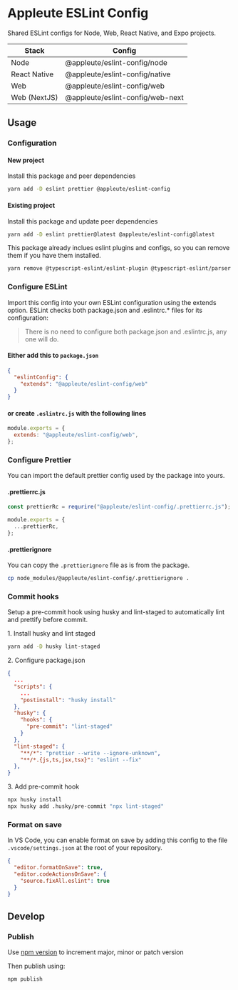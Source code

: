 # Appleute ESLint Config

Shared ESLint configs for Node, Web, React Native, and Expo projects.

| Stack        | Config                           |
| ------------ | -------------------------------- |
| Node         | @appleute/eslint-config/node     |
| React Native | @appleute/eslint-config/native   |
| Web          | @appleute/eslint-config/web      |
| Web (NextJS) | @appleute/eslint-config/web-next |

## Usage

### Configuration

#### New project

Install this package and peer dependencies

```sh
yarn add -D eslint prettier @appleute/eslint-config
```

#### Existing project

Install this package and update peer dependencies

```sh
yarn add -D eslint prettier@latest @appleute/eslint-config@latest
```

This package already inclues eslint plugins and configs, so you can remove them if you have them installed.

```sh
yarn remove @typescript-eslint/eslint-plugin @typescript-eslint/parser eslint-config-next eslint-config-universe eslint-plugin-unused-imports
```

### Configure ESLint

Import this config into your own ESLint configuration using the extends option. ESLint checks both package.json and .eslintrc.\* files for its configuration:

> There is no need to configure both package.json and .eslintrc.js, any one will do.

#### Either add this to `package.json`

```json
{
  "eslintConfig": {
    "extends": "@appleute/eslint-config/web"
  }
}
```

#### or create `.eslintrc.js` with the following lines

```js
module.exports = {
  extends: "@appleute/eslint-config/web",
};
```

### Configure Prettier

You can import the default prettier config used by the package into yours.

#### .prettierrc.js

```js
const prettierRc = requrire("@appleute/eslint-config/.prettierrc.js");

module.exports = {
  ...prettierRc,
};
```

#### .prettierignore

You can copy the `.prettierignore` file as is from the package.

```sh
cp node_modules/@appleute/eslint-config/.prettierignore .
```

### Commit hooks

Setup a pre-commit hook using husky and lint-staged to automatically lint and prettify before commit.

1\. Install husky and lint staged

```sh
yarn add -D husky lint-staged
```

2\. Configure package.json

```json
{
  ...
  "scripts": {
    ...
    "postinstall": "husky install"
  },
  "husky": {
    "hooks": {
      "pre-commit": "lint-staged"
    }
  },
  "lint-staged": {
    "**/*": "prettier --write --ignore-unknown",
    "**/*.{js,ts,jsx,tsx}": "eslint --fix"
  },
}
```

3\. Add pre-commit hook

```sh
npx husky install
npx husky add .husky/pre-commit "npx lint-staged"
```

### Format on save

In VS Code, you can enable format on save by adding this config to the file `.vscode/settings.json` at the root of your repository.

```json
{
  "editor.formatOnSave": true,
  "editor.codeActionsOnSave": {
    "source.fixAll.eslint": true
  }
}
```

## Develop

### Publish

Use [npm version](https://docs.npmjs.com/cli/v7/commands/npm-version) to increment major, minor or patch version

Then publish using:

```sh
npm publish
```
